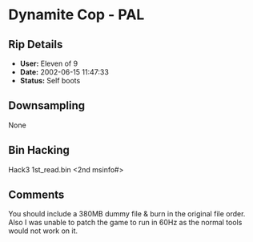 # Dynamite Cop - PAL

## Rip Details

- **User:** Eleven of 9
- **Date:** 2002-06-15 11:47:33
- **Status:** Self boots

## Downsampling

None

## Bin Hacking

Hack3 1st_read.bin <2nd msinfo#>

## Comments

You should include a 380MB dummy file & burn in the original file order. Also I was unable to patch the game to run in 60Hz as the normal tools would not work on it.

